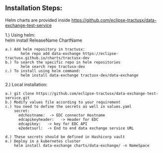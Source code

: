 ## Installation Steps:

Helm charts are provided inside https://github.com/eclipse-tractusx/data-exchange-test-service

1.) Using helm:  <br />
    helm install ReleaseName ChartName
    
    a.) Add helm repository in tractusx:
           helm repo add data-exchange https://eclipse-tractusx.github.io/charts/tractusx-dev
    b.) To search the specific repo in helm repositories 
           helm search repo tractusx-dev
    c.) To install using helm command:  
           helm install data-exchange tractusx-dev/data-exchange


2.) Local installation:

    a.) git clone https://github.com/eclipse-tractusx/data-exchange-test-service.git
    b.) Modify values file according to your requirement
    c.) You need to define the secrets as well in values.yaml
        secret:
          edchostname:  -> EDC connector Hostname 
          edcapikeyheader:   -> Header for EDC
          edcapikey:   -> key for EDC API
          e2edetsurl:  -> End to end data exchange service URL

    d.) These secrets should be defined in Hashicorp vault
    e.) Deploy in a kubernetes cluster
        helm install data-exchange charts/data-exchange/ -n NameSpace
